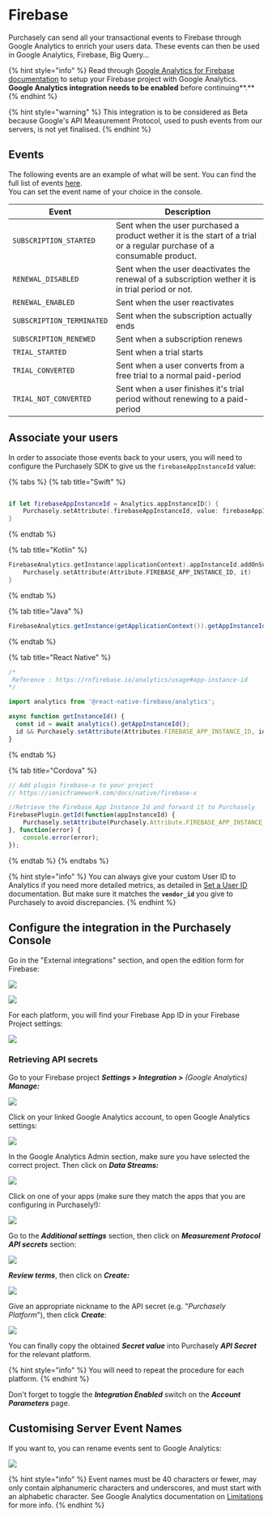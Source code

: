 # Firebase

Purchasely can send all your transactional events to Firebase through Google Analytics to enrich your users data. These events can then be used in Google Analytics, Firebase, Big Query...

{% hint style="info" %}
Read through [Google Analytics for Firebase documentation](https://firebase.google.com/docs/analytics) to setup your Firebase project with Google Analytics. **Google Analytics integration needs to be enabled** before continuing\*\*.\*\*
{% endhint %}

{% hint style="warning" %}
This integration is to be considered as Beta because Google's API Measurement Protocol, used to push events from our servers, is not yet finalised.
{% endhint %}

## Events

The following events are an example of what will be sent. You can find the full list of events [here](../analytics/events/webhook-events/subscription-events.md).\
You can set the event name of your choice in the console.

| Event                     | Description                                                                                                             |
| ------------------------- | ----------------------------------------------------------------------------------------------------------------------- |
| `SUBSCRIPTION_STARTED`    | Sent when the user purchased a product wether it is the start of a trial or a regular purchase of a consumable product. |
| `RENEWAL_DISABLED`        | Sent when the user deactivates the renewal of a subscription wether it is in trial period or not.                       |
| `RENEWAL_ENABLED`         | Sent when the user reactivates                                                                                          |
| `SUBSCRIPTION_TERMINATED` | Sent when the subscription actually ends                                                                                |
| `SUBSCRIPTION_RENEWED`    | Sent when a subscription renews                                                                                         |
| `TRIAL_STARTED`           | Sent when a trial starts                                                                                                |
| `TRIAL_CONVERTED`         | Sent when a user converts from a free trial to a normal paid-period                                                     |
| `TRIAL_NOT_CONVERTED`     | Sent when a user finishes it's trial period without renewing to a paid-period                                           |

## Associate your users

In order to associate those events back to your users, you will need to configure the Purchasely SDK to give us the `firebaseAppInstanceId` value:

{% tabs %}
{% tab title="Swift" %}
```swift

if let firebaseAppInstanceId = Analytics.appInstanceID() {
	Purchasely.setAttribute(.firebaseAppInstanceId, value: firebaseAppInstanceId)
}
```
{% endtab %}

{% tab title="Kotlin" %}
```kotlin
FirebaseAnalytics.getInstance(applicationContext).appInstanceId.addOnSuccessListener {
    Purchasely.setAttribute(Attribute.FIREBASE_APP_INSTANCE_ID, it)
}
```
{% endtab %}

{% tab title="Java" %}
```java
FirebaseAnalytics.getInstance(getApplicationContext()).getAppInstanceId().addOnSuccessListener(id -> Purchasely.setAttribute(Attribute.FIREBASE_APP_INSTANCE_ID, id));
```
{% endtab %}

{% tab title="React Native" %}
```javascript
/*
 Reference : https://rnfirebase.io/analytics/usage#app-instance-id
*/

import analytics from '@react-native-firebase/analytics';

async function getInstanceId() {
  const id = await analytics().getAppInstanceId();
  id && Purchasely.setAttribute(Attributes.FIREBASE_APP_INSTANCE_ID, id);
}
```
{% endtab %}

{% tab title="Cordova" %}
```javascript
// Add plugin firebase-x to your project
// https://ionicframework.com/docs/native/firebase-x

//Retrieve the Firebase App Instance Id and forward it to Purchasely
FirebasePlugin.getId(function(appInstanceId) {
    Purchasely.setAttribute(Purchasely.Attribute.FIREBASE_APP_INSTANCE_ID, appInstanceId);
}, function(error) {
    console.error(error);
});
```
{% endtab %}
{% endtabs %}

{% hint style="info" %}
You can always give your custom User ID to Analytics if you need more detailed metrics, as detailed in [Set a User ID](https://firebase.google.com/docs/analytics/userid) documentation. But make sure it matches the **`vendor_id`** you give to Purchasely to avoid discrepancies.
{% endhint %}

## Configure the integration in the Purchasely Console

Go in the "External integrations" section, and open the edition form for Firebase:

![](https://files.gitbook.com/v0/b/gitbook-legacy-files/o/assets%2F-MHAzdlUVqKyZvwTnNIE%2F-MX7ErI23u2HnavK6KyA%2F-MX7GgM91-R8mWsRhV1D%2Fimage.png?alt=media\&token=02973993-e4ab-4fb4-8312-c90072cca4b3)

![](https://files.gitbook.com/v0/b/gitbook-legacy-files/o/assets%2F-MHAzdlUVqKyZvwTnNIE%2F-MX7ErI23u2HnavK6KyA%2F-MX7GxCqk5Ux8yITYopB%2Fimage.png?alt=media\&token=0d925314-6b23-4a3a-889c-4a6b1d662fb0)

For each platform, you will find your Firebase App ID in your Firebase Project settings:

![](https://files.gitbook.com/v0/b/gitbook-legacy-files/o/assets%2F-MHAzdlUVqKyZvwTnNIE%2F-MX7ErI23u2HnavK6KyA%2F-MX7Hqr\_smhS9lIGbBnr%2Fimage.png?alt=media\&token=3190ff02-1db7-4a7c-b194-6538c9699d03)

### Retrieving API secrets

Go to your Firebase project _**Settings > Integration >** (Google Analytics) **Manage:**_

![](https://files.gitbook.com/v0/b/gitbook-legacy-files/o/assets%2F-MHAzdlUVqKyZvwTnNIE%2F-MX7MfsJFFoGUP\_BoEm1%2F-MX7OjfDxlpX0\_nSitBK%2Fimage.png?alt=media\&token=48a2d3cf-1ea4-4ddb-80f1-f66a1c77c5f4)

Click on your linked Google Analytics account, to open Google Analytics settings:

![](https://files.gitbook.com/v0/b/gitbook-legacy-files/o/assets%2F-MHAzdlUVqKyZvwTnNIE%2F-MX7MfsJFFoGUP\_BoEm1%2F-MX7QRSo6TKIwMFrPMKV%2Fimage.png?alt=media\&token=4b4328a5-0f8c-45dd-aabe-0b108ee9fb1c)

In the Google Analytics Admin section, make sure you have selected the correct project. Then click on _**Data Streams:**_

![](https://files.gitbook.com/v0/b/gitbook-legacy-files/o/assets%2F-MHAzdlUVqKyZvwTnNIE%2F-MX7MfsJFFoGUP\_BoEm1%2F-MX7QGQ7hgVm0IISeSAs%2Fimage.png?alt=media\&token=c088f09f-3358-4bd2-93e8-ffd0eefc398a)

Click on one of your apps (make sure they match the apps that you are configuring in Purchasely!):

![](https://files.gitbook.com/v0/b/gitbook-legacy-files/o/assets%2F-MHAzdlUVqKyZvwTnNIE%2F-MX7MfsJFFoGUP\_BoEm1%2F-MX7RY\_xJzk9GzIgRpV3%2Fimage.png?alt=media\&token=e6734a5e-07b6-4e76-9be9-5947c0e256dd)

Go to the _**Additional settings**_ section, then click on _**Measurement Protocol API secrets**_ section:

![](https://files.gitbook.com/v0/b/gitbook-legacy-files/o/assets%2F-MHAzdlUVqKyZvwTnNIE%2F-MX7RvPkewJBbO4jTA\_N%2F-MX7SP0bDaUiwBT5gq99%2Fimage.png?alt=media\&token=99636a5d-ecee-4ff5-9cdc-1b62afdacccc)

_**Review terms**_, then click on _**Create:**_

![](https://files.gitbook.com/v0/b/gitbook-legacy-files/o/assets%2F-MHAzdlUVqKyZvwTnNIE%2F-MX7RvPkewJBbO4jTA\_N%2F-MX7Skay6yMXVwTnIn7u%2Fimage.png?alt=media\&token=0cb3869b-c742-4136-9906-e2b8cd28693b)

Give an appropriate nickname to the API secret (e.g. "_Purchasely Platform_"), then click _**Create**_:

![](https://files.gitbook.com/v0/b/gitbook-legacy-files/o/assets%2F-MHAzdlUVqKyZvwTnNIE%2F-MX7RvPkewJBbO4jTA\_N%2F-MX7TFHTQPKIKfausdA6%2Fimage.png?alt=media\&token=323ab2c9-86d9-45b2-bc3e-7df5ea11ba68)

You can finally copy the obtained _**Secret value**_ into Purchasely _**API Secret**_ for the relevant platform.

{% hint style="info" %}
You will need to repeat the procedure for each platform.
{% endhint %}

Don't forget to toggle the _**Integration Enabled**_ switch on the _**Account Parameters**_ page.

## Customising Server Event Names

If you want to, you can rename events sent to Google Analytics:

![](https://files.gitbook.com/v0/b/gitbook-legacy-files/o/assets%2F-MHAzdlUVqKyZvwTnNIE%2F-MX7UU66c8Wg7s5y1ldD%2F-MX7Wi98HXpC37Kcqek4%2Fimage.png?alt=media\&token=8b34ca8d-f619-41ce-9856-2239f69cfe20)

{% hint style="info" %}
Event names must be 40 characters or fewer, may only contain alphanumeric characters and underscores, and must start with an alphabetic character. See Google Analytics documentation on [Limitations](https://developers.google.com/analytics/devguides/collection/protocol/ga4/sending-events?client\_type=firebase#limitations) for more info.
{% endhint %}
